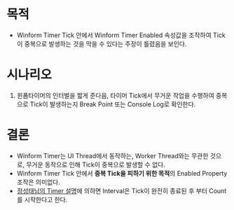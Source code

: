 # 목적
- Winform Timer Tick 안에서 Winform Timer Enabled 속성값을 조작하여 Tick이 중복으로 발생하는 것을 막을 수 있다는 주장이 틀렸음을 보인다.

# 시나리오
1. 윈폼타이머의 인터벌을 짧게 준다음, 타이머 Tick에서 무거운 작업을 수행하여 중복으로 Tick이 발생하는지 Break Point 또는 Console Log로 확인한다.

# 결론
- Winform Timer는 UI Thread에서 동작하는, Worker Thread와는 무관한 것으로, 무거운 동작으로 인해 Tick이 중복으로 발생할 수 없다.
- Winform Timer Tick 안에서 **중복 Tick을 피하기 위한 목적**의 Enabled Property 조작은 의미없다.
- [정성태님의 Timer 설명](https://forum.dotnetdev.kr/t/winform-timer-tick-enabled/429/7)에 의하면 Interval은 Tick이 완전히 종료된 후 부터 Count를 시작한다고 한다.